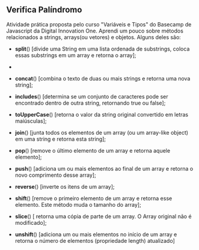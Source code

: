 ## Verifica Palíndromo

Atividade prática proposta pelo curso "Variáveis e Tipos" do Basecamp de Javascript da Digital Innovation One. Aprendi um pouco sobre métodos relacionados a strings, arrays(ou vetores) e objetos. Alguns deles são:

- **split**() [divide uma String em uma lista ordenada de substrings, coloca essas substrings em um array e retorna o array];
- 
- **concat**() [combina o texto de duas ou mais strings e retorna uma nova string];

- **includes**() [determina se um conjunto de caracteres pode ser encontrado dentro de outra string, retornando true ou false];

- **toUpperCase**() [retorna o valor da string original convertido em letras maiúsculas];

- **join**() [junta todos os elementos de um array (ou um array-like object) em uma string e retorna esta string];

- **pop**() [remove o último elemento de um array e retorna aquele elemento];

- **push**() [adiciona um ou mais elementos ao final de um array e retorna o novo comprimento desse array];

- **reverse**() [inverte os itens de um array];

- **shift**() [remove o primeiro elemento de um array e retorna esse elemento. Este método muda o tamanho do array];

- **slice**() [ retorna uma cópia de parte de um array. O Array original não é modificado];

- **unshift**() [adiciona um ou mais elementos no início de um array e retorna o número de elementos (propriedade length) atualizado] 
